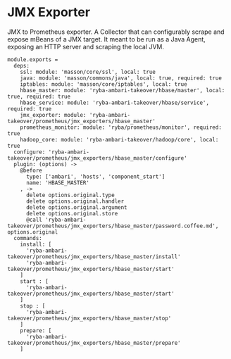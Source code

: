 
# JMX Exporter

JMX to Prometheus exporter.
A Collector that can configurably scrape and expose mBeans of a JMX target. 
It meant to be run as a Java Agent, exposing an HTTP server and scraping the local JVM.

    module.exports =
      deps:
        ssl: module: 'masson/core/ssl', local: true
        java: module: 'masson/commons/java', local: true, required: true
        iptables: module: 'masson/core/iptables', local: true
        hbase_master: module: 'ryba-ambari-takeover/hbase/master', local: true, required: true
        hbase_service: module: 'ryba-ambari-takeover/hbase/service', required: true
        jmx_exporter: module: 'ryba-ambari-takeover/prometheus/jmx_exporters/hbase_master'
        prometheus_monitor: module: 'ryba/prometheus/monitor', required: true
        hadoop_core: module: 'ryba-ambari-takeover/hadoop/core', local: true
      configure: 'ryba-ambari-takeover/prometheus/jmx_exporters/hbase_master/configure'
      plugin: (options) ->
        @before
          type: ['ambari', 'hosts', 'component_start']
          name: 'HBASE_MASTER'
        , ->
          delete options.original.type
          delete options.original.handler
          delete options.original.argument
          delete options.original.store
          @call 'ryba-ambari-takeover/prometheus/jmx_exporters/hbase_master/password.coffee.md', options.original
      commands:
        install: [
          'ryba-ambari-takeover/prometheus/jmx_exporters/hbase_master/install'
          'ryba-ambari-takeover/prometheus/jmx_exporters/hbase_master/start'
        ]
        start : [
          'ryba-ambari-takeover/prometheus/jmx_exporters/hbase_master/start'
        ]
        stop : [
          'ryba-ambari-takeover/prometheus/jmx_exporters/hbase_master/stop'
        ]
        prepare: [
          'ryba-ambari-takeover/prometheus/jmx_exporters/hbase_master/prepare'
        ]
